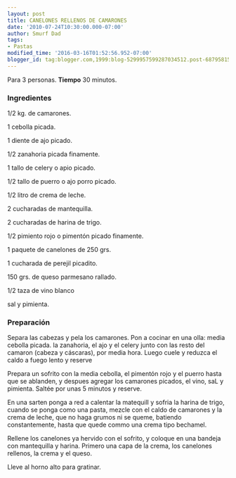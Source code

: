```yaml
---
layout: post
title: CANELONES RELLENOS DE CAMARONES
date: '2010-07-24T10:30:00.000-07:00'
author: Smurf Dad
tags:
- Pastas
modified_time: '2016-03-16T01:52:56.952-07:00'
blogger_id: tag:blogger.com,1999:blog-5299957599287034512.post-6879581581125029334
---
```


Para 3 personas.
<b>Tiempo</b> 30 minutos.

<h3>Ingredientes</h3>

1/2 kg. de camarones.

1 cebolla picada.

1 diente de ajo picado.

1/2 zanahoria picada finamente.

1 tallo de celery o apio picado.

1/2 tallo de puerro o ajo porro picado.

1/2 litro de crema de leche.

2 cucharadas de mantequilla.

2 cucharadas de harina de trigo.

1/2 pimiento rojo o pimentón picado finamente.

1 paquete de canelones de 250 grs.

1 cucharada de perejil picadito.

150 grs. de queso parmesano rallado.

1/2 taza de vino blanco

sal y pimienta.

<h3>Preparación</h3>

Separa las cabezas y pela los camarones. Pon a cocinar en una olla: media cebolla picada. la zanahoria, el ajo y el celery junto con las resto del camaron (cabeza y cáscaras), por media hora. Luego cuele y reduzca el caldo a fuego lento y reserve

Prepara un sofrito con la media cebolla, el pimentón rojo y el puerro hasta que se ablanden, y despues agregar los camarones picados, el vino, saL y pimienta. Saltée por unas 5 minutos y reserve.

En una sarten ponga a red a calentar la matequill y sofria la harina de trigo, cuando se ponga como una pasta, mezcle con el caldo de camarones y la crema de leche, que no haga grumos ni se queme, batiendo constantemente, hasta que quede commo una crema tipo bechamel.

Rellene los canelones ya hervido con el sofrito, y coloque en una bandeja con mantequilla y harina. Primero una capa de la crema, los canelones rellenos, la crema y el queso.

Lleve al horno alto para gratinar.

